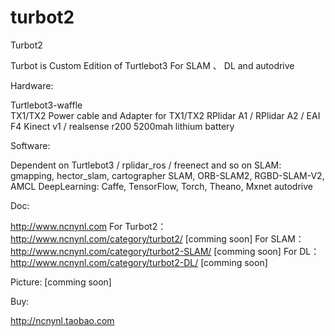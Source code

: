 # turbot2

Turbot2

Turbot is Custom Edition of Turtlebot3 For SLAM 、 DL and autodrive  

Hardware:

Turtlebot3-waffle  
TX1/TX2
Power cable and Adapter for TX1/TX2
RPlidar A1 / RPlidar A2 / EAI F4
Kinect v1 / realsense r200
5200mah lithium battery

Software:

Dependent on Turtlebot3 / rplidar_ros / freenect and so on
SLAM: gmapping, hector_slam, cartographer SLAM, ORB-SLAM2, RGBD-SLAM-V2, AMCL
DeepLearning: Caffe, TensorFlow, Torch, Theano, Mxnet
autodrive

Doc:

http://www.ncnynl.com
For Turbot2：http://www.ncnynl.com/category/turbot2/  [comming soon]
For SLAM： http://www.ncnynl.com/category/turbot2-SLAM/ [comming soon]
For DL： http://www.ncnynl.com/category/turbot2-DL/ [comming soon]

Picture:
[comming soon]

Buy:

http://ncnynl.taobao.com
